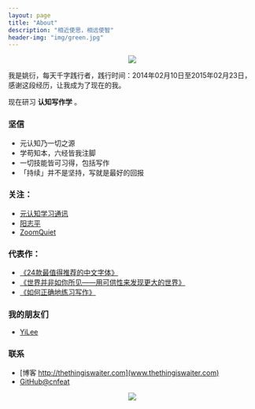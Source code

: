 ```yaml
---
layout: page
title: "About"
description: "相近使思，相远使智"
header-img: "img/green.jpg"
---
```



<center>
    <p><img src="http://7xlfkx.com1.z0.glb.clouddn.com/white2.jpg" align="center"></p>
</center>

我是姚衍，每天千字践行者，践行时间：2014年02月10日至2015年02月23日，感谢这段经历，让我成为了现在的我。

现在研习 **认知写作学** 。

### 坚信


- 元认知乃一切之源
- 学苟知本，六经皆我注脚
- 一切技能皆可习得，包括写作
- 「持续」并不是坚持，写就是最好的回报


### 关注：


- [元认知学习通讯](http://www.mesule.com/)
- [阳志平](http://www.yangzhiping.com/)
- [ZoomQuiet](http://blog.zoomquiet.io/)


### 代表作：

- [《24款最值得推荐的中文字体》](http://cnfeat.com/blog/2015/05/22/a-24-chinese-fonts/)
- [《世界并非如你所见——用可供性来发现更大的世界》](http://cnfeat.com/blog/2015/05/01/affordance/)
- [《如何正确地练习写作》](http://cnfeat.com/blog/2015/03/02/how-to-write/)


### 我的朋友们

- [YiLee](http://yilee.me)


### 联系

- [博客 http://thethingiswaiter.com](www.thethingiswaiter.com)
- [GitHub@cnfeat](https://github.com/thethingiswaiter)


<center>
    <p><img src="http://i173.photobucket.com/albums/w63/cnfeat/2015-08-29-2_zpsqj7po8eo.png" align="center"></p>
</center>
